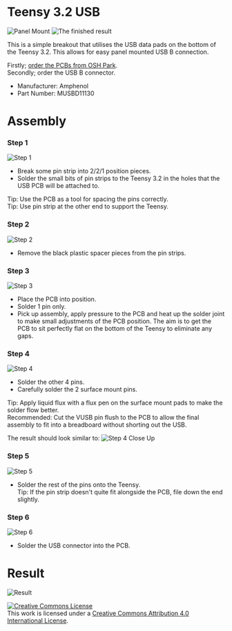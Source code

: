# Teensy 3.2 USB
![Panel Mount](https://github.com/macaba/Teensy-3.2-USB/blob/master/Images/Panel%20Mount.jpg)
![The finished result](https://github.com/macaba/Teensy-3.2-USB/blob/master/Images/Arty.jpg)

This is a simple breakout that utilises the USB data pads on the bottom of the Teensy 3.2.
This allows for easy panel mounted USB B connection.

Firstly; [order the PCBs from OSH Park](https://oshpark.com/shared_projects/C8EaHAAq).  
Secondly; order the USB B connector.  
- Manufacturer: Amphenol  
- Part Number: MUSBD11130

# Assembly

### Step 1
![Step 1](https://github.com/macaba/Teensy-3.2-USB/blob/master/Images/Step%201.jpg)

- Break some pin strip into 2/2/1 position pieces.
- Solder the small bits of pin strips to the Teensy 3.2 in the holes that the USB PCB will be attached to.

Tip: Use the PCB as a tool for spacing the pins correctly.  
Tip: Use pin strip at the other end to support the Teensy.

### Step 2
![Step 2](https://github.com/macaba/Teensy-3.2-USB/blob/master/Images/Step%202.jpg)

- Remove the black plastic spacer pieces from the pin strips.

### Step 3
![Step 3](https://github.com/macaba/Teensy-3.2-USB/blob/master/Images/Step%203.jpg)

- Place the PCB into position.
- Solder 1 pin only.
- Pick up assembly, apply pressure to the PCB and heat up the solder joint to make small adjustments of the PCB position. The aim is to get the PCB to sit perfectly flat on the bottom of the Teensy to eliminate any gaps.

### Step 4
![Step 4](https://github.com/macaba/Teensy-3.2-USB/blob/master/Images/Step%204.jpg)

- Solder the other 4 pins.
- Carefully solder the 2 surface mount pins.
 
Tip: Apply liquid flux with a flux pen on the surface mount pads to make the solder flow better.  
Recommended: Cut the VUSB pin flush to the PCB to allow the final assembly to fit into a breadboard without shorting out the USB.

The result should look similar to:
![Step 4 Close Up](https://github.com/macaba/Teensy-3.2-USB/blob/master/Images/Step%204%20Close%20Up.jpg)

### Step 5
![Step 5](https://github.com/macaba/Teensy-3.2-USB/blob/master/Images/Step%205.jpg)

- Solder the rest of the pins onto the Teensy.  
Tip: If the pin strip doesn't quite fit alongside the PCB, file down the end slightly.

### Step 6
![Step 6](https://github.com/macaba/Teensy-3.2-USB/blob/master/Images/Step%206.jpg)

- Solder the USB connector into the PCB.

# Result
![Result](https://github.com/macaba/Teensy-3.2-USB/blob/master/Images/Result.jpg)

<a rel="license" href="http://creativecommons.org/licenses/by/4.0/"><img alt="Creative Commons License" style="border-width:0" src="https://i.creativecommons.org/l/by/4.0/88x31.png" /></a><br />This work is licensed under a <a rel="license" href="http://creativecommons.org/licenses/by/4.0/">Creative Commons Attribution 4.0 International License</a>.

